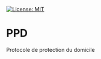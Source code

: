 [![License: MIT](https://img.shields.io/badge/License-MIT-yellow.svg)](https://opensource.org/licenses/MIT)
# PPD
Protocole de protection du domicile
